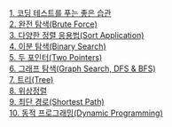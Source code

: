 
[1. 코딩 테스트를 푸는 좋은 습관]()    
[2. 완전 탐색(Brute Force)]()    
[3. 다양한 정렬 응용법(Sort Application)]()    
[4. 이분 탐색(Binary Search)]()    
[5. 두 포인터(Two Pointers)]()    
[6. 그래프 탐색(Graph Search, DFS & BFS)]()    
[7. 트리(Tree)]()    
[8. 위상정렬]()    
[9. 최단 경로(Shortest Path)]()    
[10. 동적 프로그래밍(Dynamic Programming)]()

